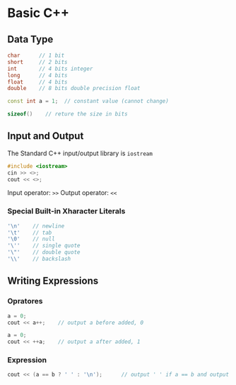 # Basic C++

## Data Type

```cpp
char      // 1 bit
short     // 2 bits
int       // 4 bits integer
long      // 4 bits
float     // 4 bits 
double    // 8 bits double precision float

const int a = 1;  // constant value (cannot change)

sizeof()    // reture the size in bits
```

## Input and Output
The Standard C++ input/output library is `iostream`
```cpp
#include <iostream>
cin >> <>;
cout << <>;
```
Input operator: `>>`
Output operator: `<<`

### Special Built-in Xharacter Literals
```cpp
'\n'    // newline
'\t'    // tab
'\0'    // null
'\''    // single quote
'\"'    // double quote
'\\'    // backslash
```

## Writing Expressions

### Opratores
```cpp
a = 0;
cout << a++;    // output a before added, 0

a = 0;
cout << ++a;    // output a after added, 1
```

### Expression
```cpp
cout << (a == b ? ' ' : '\n');      // output ' ' if a == b and output '\n' if a != b)
```

